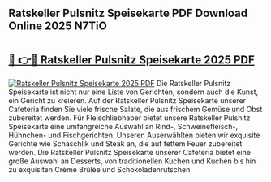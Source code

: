 ## Ratskeller Pulsnitz Speisekarte PDF Download Online 2025 N7TiO

# <h2><a href="http://gc8cg7p.nevu.top/?p=Ratskeller+Pulsnitz+Speisekarte">🔗 👉🔴 Ratskeller Pulsnitz Speisekarte 2025 PDF</a></h2>

[![Ratskeller Pulsnitz Speisekarte 2025 PDF](https://i.imgur.com/dBaPXMq.png)](http://gc8cg7p.nevu.top/?p=Ratskeller+Pulsnitz+Speisekarte)
Die Ratskeller Pulsnitz Speisekarte ist nicht nur eine Liste von Gerichten, sondern auch die Kunst, ein Gericht zu kreieren. Auf der Ratskeller Pulsnitz Speisekarte unserer Cafeteria finden Sie viele frische Salate, die aus frischem Gemüse und Obst zubereitet werden. Für Fleischliebhaber bietet unsere Ratskeller Pulsnitz Speisekarte eine umfangreiche Auswahl an Rind-, Schweinefleisch-, Hühnchen- und Fischgerichten. Unseren Auserwählten bieten wir exquisite Gerichte wie Schaschlik und Steak an, die auf fettem Feuer zubereitet werden. Die Ratskeller Pulsnitz Speisekarte unserer Cafeteria bietet eine große Auswahl an Desserts, von traditionellen Kuchen und Kuchen bis hin zu exquisiten Crème Brûlée und Schokoladenrutschen.

